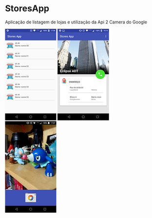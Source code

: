 # StoresApp
Aplicação de listagem de lojas e utilização da Api 2 Camera do Google


![alt text](https://github.com/tabulti/StoresApp/blob/master/home_01.png)
![alt text](https://github.com/tabulti/StoresApp/blob/master/home_2.png)
![alt text](https://github.com/tabulti/StoresApp/blob/master/home_3.jpg)
